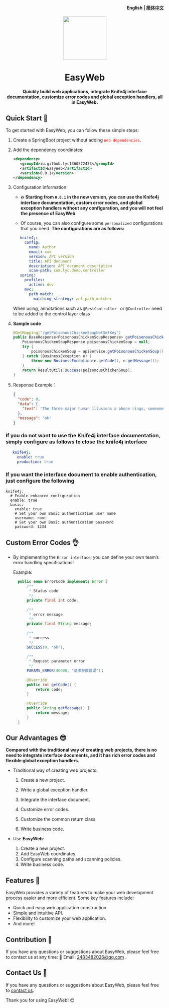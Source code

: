 <h4 align="right"><strong>English</strong> | <a href="https://github.com/qimu666/EasyWeb/blob/main/README_CN.md">简体中文</a></h4>

<p align="center">
    <img src=https://img.qimuu.icu/typory/response.png width=138/>
</p>


<h1 align="center">EasyWeb</h1>
<p align="center"><strong>Quickly build web applications, integrate Knife4j interface documentation, customize error codes and global exception handlers, all in EasyWeb.</strong></p>

## Quick Start 🏁

To get started with EasyWeb, you can follow these simple steps:

1. Create a SpringBoot project without adding <span style="color:red">`Web dependencies`</span>.

2. Add the dependency coordinates:

   ```xml
   <dependency>
      <groupId>io.github.lyc1360572433</groupId>
      <artifactId>EasyWeb</artifactId>
      <version>0.0.1</version>
   </dependency>
   ```

3. Configuration information:

   - **💥  Starting from `0.0.1` in the new version, you can use the Knife4j interface documentation, custom error codes, and global exception handlers without any configuration, and you will not feel the presence of EasyWeb**

   - Of course, you can also configure some `personalized` configurations that you need. **The configurations are as follows:**
   
   ```yml
      knife4j:
        config:
          name: Author
          email: xxx
          version: API version
          title: API document
          description: API document description
          scan-path: com.lyc.demo.controller
      spring:
        profiles:
          active: dev
        mvc:
          path match:
            matching-strategy: ant_path_matcher
   ```
   
   When using, annotations such as `@RestController ` or ` @Controller ` need to be added to the control layer class
   
5. **Sample code**

    ```java
    @GetMapping("/getPoisonousChickenSoupNotSetKey")
    public BaseResponse<PoisonousChickenSoupResponse> getPoisonousChickenSoupNotSetKey() {
        PoisonousChickenSoupResponse poisonousChickenSoup = null;
        try {
            poisonousChickenSoup = apiService.getPoisonousChickenSoup();
        } catch (BusinessException e) {
            throw new BusinessException(e.getCode(), e.getMessage());
        }
        return ResultUtils.success(poisonousChickenSoup);
    }
    ```
    
6. Response Example：

    ```json
    {
      "code": 0,
      "data": {
        "text": "The three major human illusions a phone rings, someone knocks at the door, and they like me."
      },
      "message": "ok"
    }
    ```

### If you do not want to use the Knife4j interface documentation, simply configure as follows to close the knife4j interface

 ```yml
    knife4j:
      enable: true
      production: true
 ```

### If you want the interface document to enable authentication, just configure the following

```
knife4j:
  # Enable enhanced configuration
  enable: true
  basic:
    enable: true
    # Set your own Basic authentication user name
    username: root
    # Set your own Basic authentication password
    password: 1234
```

## Custom Error Codes 👌

   - By implementing the `Error interface`, you can define your own team’s error handling specifications!

     Example:
     
     ```java
       public enum ErrorCode implements Error {   
           /**
            * Status code
            */
           private final int code;
       
           /**
            * error message
            */
           private final String message;
           
           /**
            * success
            */
           SUCCESS(0, "ok"),
           
           /**
            * Request parameter error
            */
           PARAMS_ERROR(40000, "请求参数错误")；
           
           @Override
           public int getCode() {
               return code;
           }
           
           @Override
           public String getMessage() {
               return message;
           }
       }
     ```

## Our Advantages 😎

  **Compared with the traditional way of creating web projects, there is no need to integrate interface documents, and it has rich error codes and flexible global exception handlers.**

- Traditional way of creating web projects:

  1. Create a new project.

  2. Write a global exception handler.

  3. Integrate the interface document.

  4. Customize error codes.

  5. Customize the common return class.

  6. Write business code.

- Use **EasyWeb**:
  1. Create a new project.
  2. Add EasyWeb coordinates.
  3. Configure scanning paths and scanning policies.
  4. Write business code.

## Features 🌟

EasyWeb provides a variety of features to make your web development process easier and more efficient. Some key features include:

- Quick and easy web application construction.
- Simple and intuitive API.
- Flexibility to customize your web application.
- And more!

## Contribution 🤝

If you have any questions or suggestions about EasyWeb, please feel free to contact us at any time: 📩 Email: 2483482026@qq.com .

## Contact Us 📩

If you have any questions or suggestions about EasyWeb, please feel free to [contact us](2483482026@qq.com).

Thank you for using EasyWeb! 😊
